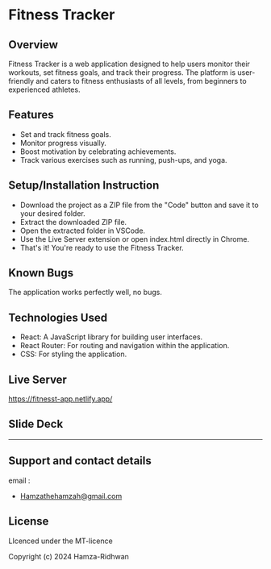 # Fitness Tracker  

## Overview  

Fitness Tracker is a web application designed to help users monitor their workouts, set fitness goals, and track their progress. The platform is user-friendly and caters to fitness enthusiasts of all levels, from beginners to experienced athletes.  

## Features  

- Set and track fitness goals.  
- Monitor progress visually.  
- Boost motivation by celebrating achievements.  
- Track various exercises such as running, push-ups, and yoga.

## Setup/Installation Instruction
- Download the project as a ZIP file from the "Code" button and save it to your desired folder.
- Extract the downloaded ZIP file.
- Open the extracted folder in VSCode.
- Use the Live Server extension or open index.html directly in Chrome.
- That's it! You're ready to use the Fitness Tracker.

## Known Bugs
The application works perfectly well, no bugs.

## Technologies Used  

- React: A JavaScript library for building user interfaces.  
- React Router: For routing and navigation within the application.  
- CSS: For styling the application.

## Live Server
https://fitnesst-app.netlify.app/

## Slide Deck
-----

## Support and contact details
email : 
- Hamzathehamzah@gmail.com


## License
LIcenced under the MT-licence

Copyright (c) 2024 Hamza-Ridhwan







